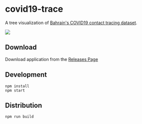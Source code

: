 # covid19-trace

A tree visualization of [Bahrain's COVID19 contact tracing dataset](https://www.moh.gov.bh/COVID19/ContactsTracing).

![](./docs/demo.gif)

## Download

Download application from the [Releases Page](https://github.com/omarchehab98/covid19-trace/releases)

## Development

```
npm install
npm start
```

## Distribution

```
npm run build
```
